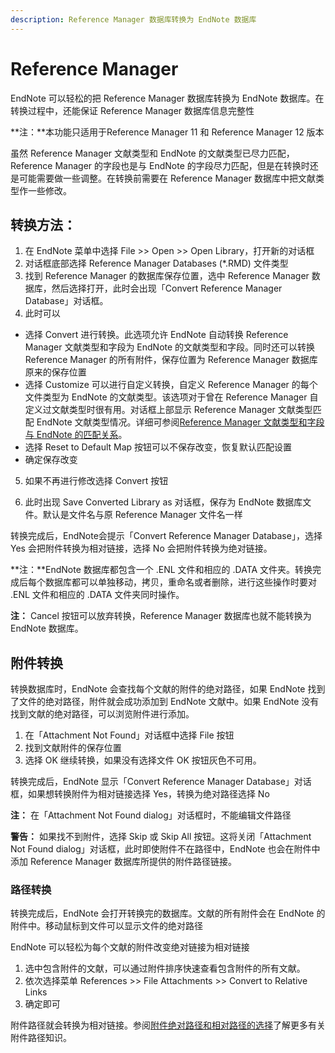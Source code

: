 ```yaml
---
description: Reference Manager 数据库转换为 EndNote 数据库
---
```


# Reference Manager

EndNote 可以轻松的把 Reference Manager 数据库转换为 EndNote 数据库。在转换过程中，还能保证 Reference Manager 数据库信息完整性

**注：**本功能只适用于Reference Manager 11 和 Reference Manager 12 版本

虽然 Reference Manager 文献类型和 EndNote 的文献类型已尽力匹配，Reference Manager 的字段也是与 EndNote 的字段尽力匹配，但是在转换时还是可能需要做一些调整。在转换前需要在 Reference Manager 数据库中把文献类型作一些修改。

## 转换方法：

1. 在 EndNote 菜单中选择 File &gt;&gt; Open &gt;&gt; Open Library，打开新的对话框
2. 对话框底部选择 Reference Manager Databases \(\*.RMD\) 文件类型
3. 找到 Reference Manager 的数据库保存位置，选中 Reference Manager 数据库，然后选择打开，此时会出现「Convert Reference Manager Database」对话框。
4. 此时可以

* 选择 Convert 进行转换。此选项允许 EndNote 自动转换 Reference Manager 文献类型和字段为 EndNote 的文献类型和字段。同时还可以转换 Reference Manager 的所有附件，保存位置为 Reference Manager 数据库原来的保存位置
* 选择 Customize 可以进行自定义转换，自定义 Reference Manager 的每个文件类型为 EndNote 的文献类型。该选项对于曾在 Reference Manager 自定义过文献类型时很有用。对话框上部显示 Reference Manager 文献类型匹配 EndNote 文献类型情况。详细可参阅[Reference Manager 文献类型和字段与 EndNote 的匹配关系](Convert_RefMan_RefTypes.htm)。
* 选择 Reset to Default Map 按钮可以不保存改变，恢复默认匹配设置
* 确定保存改变

5. 如果不再进行修改选择 Convert 按钮

6. 此时出现 Save Converted Library as 对话框，保存为 EndNote 数据库文件。默认是文件名与原 Reference Manager 文件名一样

转换完成后，EndNote会提示「Convert Reference Manager Database」，选择 Yes 会把附件转换为相对链接，选择 No 会把附件转换为绝对链接。

**注：**EndNote 数据库都包含一个 .ENL 文件和相应的 .DATA 文件夹。转换完成后每个数据库都可以单独移动，拷贝，重命名或者删除，进行这些操作时要对 .ENL 文件和相应的 .DATA 文件夹同时操作。

**注：** Cancel 按钮可以放弃转换，Reference Manager 数据库也就不能转换为 EndNote 数据库。

## 附件转换

转换数据库时，EndNote 会查找每个文献的附件的绝对路径，如果 EndNote 找到了文件的绝对路径，附件就会成功添加到 EndNote 文献中。如果 EndNote 没有找到文献的绝对路径，可以浏览附件进行添加。

1. 在「Attachment Not Found」对话框中选择 File 按钮
2. 找到文献附件的保存位置
3. 选择 OK 继续转换，如果没有选择文件 OK 按钮灰色不可用。

转换完成后，EndNote 显示「Convert Reference Manager Database」对话框，如果想转换附件为相对链接选择 Yes，转换为绝对路径选择 No

**注：** 在「Attachment Not Found dialog」对话框时，不能编辑文件路径

**警告：** 如果找不到附件，选择 Skip 或 Skip All 按钮。这将关闭「Attachment Not Found dialog」对话框，此时即使附件不在路径中，EndNote 也会在附件中添加 Reference Manager 数据库所提供的附件路径链接。

### 路径转换

转换完成后，EndNote 会打开转换完的数据库。文献的所有附件会在 EndNote 的附件中。移动鼠标到文件可以显示文件的绝对路径

EndNote 可以轻松为每个文献的附件改变绝对链接为相对链接

1. 选中包含附件的文献，可以通过附件排序快速查看包含附件的所有文献。
2. 依次选择菜单 References &gt;&gt; File Attachments &gt;&gt; Convert to Relative Links
3. 确定即可

附件路径就会转换为相对链接。参阅[附件绝对路径和相对路径的选择](../05EditRef/SelctngRltvPthAbsPthforFileAtt.htm)了解更多有关附件路径知识。

